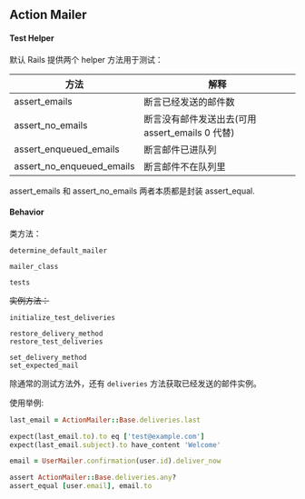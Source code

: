 ## Action Mailer

#### Test Helper

默认 Rails 提供两个 helper 方法用于测试：

|方法|解释|
|----|----|
|assert_emails | 断言已经发送的邮件数|
|assert_no_emails | 断言没有邮件发送出去(可用 assert_emails 0 代替)|
| assert_enqueued_emails | 断言邮件已进队列 |
| assert_no_enqueued_emails | 断言邮件不在队列里 |

assert_emails 和 assert_no_emails 两者本质都是封装 assert_equal.

#### Behavior

类方法：

```
determine_default_mailer

mailer_class

tests
```

~~实例方法：~~

```
initialize_test_deliveries

restore_delivery_method
restore_test_deliveries

set_delivery_method
set_expected_mail
```

除通常的测试方法外，还有 `deliveries` 方法获取已经发送的邮件实例。

使用举例:

```ruby
last_email = ActionMailer::Base.deliveries.last

expect(last_email.to).to eq ['test@example.com']
expect(last_email.subject).to have_content 'Welcome'

email = UserMailer.confirmation(user.id).deliver_now

assert ActionMailer::Base.deliveries.any?
assert_equal [user.email], email.to
```
